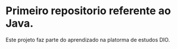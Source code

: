 # Primeiro repositorio referente ao Java.
Este projeto faz parte do aprendizado na platorma de estudos DIO.